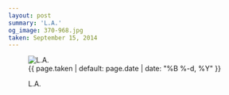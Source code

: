 ```yaml
---
layout: post
summary: 'L.A.'
og_image: 370-968.jpg
taken: September 15, 2014
---
```


<figure class="post" data-src="{{ site.assets_url }}/{{ page.og_image }}" data-sub-html='#caption-{{ page.id | remove_first: "/" }}'>
<img alt="L.A." sizes="(min-width: 700px) 50vw, calc(100vw - 2rem)" src="{{ site.assets_url }}/370-484.jpg" srcset="{{ site.assets_url }}/370-968.jpg 968w, {{ site.assets_url }}/370-726.jpg 726w, {{ site.assets_url }}/370-484.jpg 484w, {{ site.assets_url }}/370-242.jpg 242w"/>
<figcaption id='caption-{{ page.id | remove_first: "/" }}'>
<time>{{ page.taken | default: page.date | date: "%B %-d, %Y" }}</time>
<p>L.A.</p>
</figcaption>
</figure>
